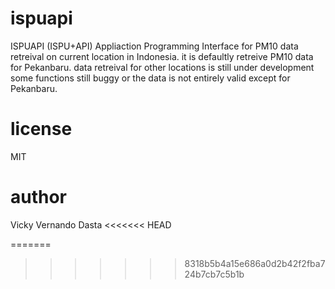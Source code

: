 # ispuapi

ISPUAPI (ISPU+API)
Appliaction Programming Interface
for PM10 data retreival on current location in Indonesia.
it is defaultly retreive PM10 data for Pekanbaru.
data retreival for other locations is still under development
some functions still buggy or the data is not entirely valid except
for Pekanbaru.

# license

MIT

# author

Vicky Vernando Dasta
<<<<<<< HEAD

=======
>>>>>>> 8318b5b4a15e686a0d2b42f2fba724b7cb7c5b1b
